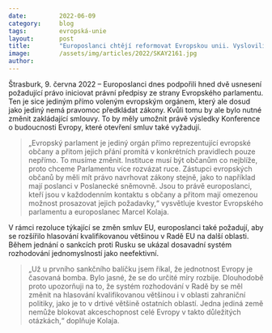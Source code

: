 ```yaml
---
date:         2022-06-09
category:     blog
tags:         evropská-unie 
layout:       post
title:        "Europoslanci chtějí reformovat Evropskou unii. Vyslovili se pro změnu zakládajících smluv"
image:        /assets/img/articles/2022/SKAY2161.jpg
author:       
---
```


Štrasburk, 9. června 2022 – Europoslanci dnes podpořili hned dvě usnesení požadující právo iniciovat právní předpisy ze strany Evropského parlamentu. Ten je sice jediným přímo voleným evropským orgánem, který ale dosud jako jediný nemá pravomoc předkládat zákony. Kvůli tomu by ale bylo nutné změnit zakládající smlouvy. To by měly umožnit právě výsledky Konference o budoucnosti Evropy, které otevření smluv také vyžadují.

> „Evropský parlament je jediný orgán přímo reprezentující evropské občany a přitom jejich přání promítá v konkrétních pravidlech pouze nepřímo. To musíme změnit. Instituce musí být občanům co nejblíže, proto chceme Parlamentu více rozvázat ruce. Zástupci evropských občanů by měli mít právo navrhovat zákony stejně, jako to například mají poslanci v Poslanecké sněmovně. Jsou to právě europoslanci, kteří jsou v každodenním kontaktu s občany a přitom mají omezenou možnost prosazovat jejich požadavky,“ vysvětluje kvestor Evropského parlamentu a europoslanec Marcel Kolaja.

V rámci rezoluce týkající se změn smluv EU, europoslanci také požadují, aby se rozšířilo hlasování kvalifikovanou většinou v Radě EU na další oblasti. Během jednání o sankcích proti Rusku se ukázal dosavadní systém rozhodování jednomyslností jako neefektivní.

> „Už u prvního sankčního balíčku jsem říkal, že jednotnost Evropy je časovaná bomba. Bylo jasné, že se do určité míry rozbije. Dlouhodobě proto upozorňuji na to, že systém rozhodování v Radě by se měl změnit na hlasování kvalifikovanou většinou i v oblasti zahraniční politiky, jako je to v drtivé většině ostatních oblastí. Jedna jediná země nemůže blokovat akceschopnost celé Evropy v takto důležitých otázkách,“ doplňuje Kolaja.
